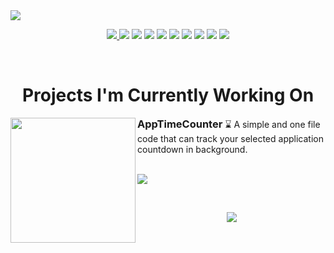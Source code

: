 <img src="https://i.postimg.cc/L67yvc3R/fhhprofile.png">  

<p align="center">
  <a href="https://github.com/FalconHH">
    <img src="https://ziadoua.github.io/m3-Markdown-Badges/badges/Github/github2.svg">
  </a>

  <img src="https://ziadoua.github.io/m3-Markdown-Badges/badges/Windows/windows2.svg">
  <img src="https://ziadoua.github.io/m3-Markdown-Badges/badges/iOS/ios1.svg">
  <img src="https://ziadoua.github.io/m3-Markdown-Badges/badges/Python/python2.svg">
  <img src="https://ziadoua.github.io/m3-Markdown-Badges/badges/HTML/html2.svg">
  <img src="https://ziadoua.github.io/m3-Markdown-Badges/badges/CSS/css2.svg">
  <img src="https://ziadoua.github.io/m3-Markdown-Badges/badges/Spotify/spotify2.svg">
  <img src="https://ziadoua.github.io/m3-Markdown-Badges/badges/VisualStudioCode/visualstudiocode2.svg">
  <img src="https://ziadoua.github.io/m3-Markdown-Badges/badges/MySQL/mysql1.svg">
  <img src="https://ziadoua.github.io/m3-Markdown-Badges/badges/PostgreSQL/postgresql1.svg">
</p>

<br>

<h1 align="center">Projects I'm Currently Working On</h1>

<p>
  <a href="https://github.com/FalconHH/AppTimeCounter"><img src="https://i.postimg.cc/9Q5dDCB4/apptimecounter.png" height="200px" align="left"></a>
  <h3 style="border-bottom: none; display: inline;">AppTimeCounter</h3>
  ⌛ A simple and one file code that can track your selected application countdown in background.
  <br><br>
  <p>
    <img src="https://ziadoua.github.io/m3-Markdown-Badges/badges/Python/python2.svg">
  </p>
</p>

<br>

<p align="center">

  <a href="https://ko-fi.com/falconhh">
    <img src="https://ziadoua.github.io/m3-Markdown-Badges/badges/BuyMeACoffee/buymeacoffee1.svg">
  </a>

</p>
